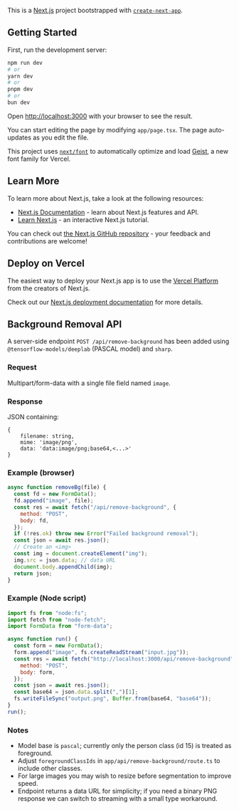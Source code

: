 This is a [Next.js](https://nextjs.org) project bootstrapped with [`create-next-app`](https://nextjs.org/docs/app/api-reference/cli/create-next-app).

## Getting Started

First, run the development server:

```bash
npm run dev
# or
yarn dev
# or
pnpm dev
# or
bun dev
```

Open [http://localhost:3000](http://localhost:3000) with your browser to see the result.

You can start editing the page by modifying `app/page.tsx`. The page auto-updates as you edit the file.

This project uses [`next/font`](https://nextjs.org/docs/app/building-your-application/optimizing/fonts) to automatically optimize and load [Geist](https://vercel.com/font), a new font family for Vercel.

## Learn More

To learn more about Next.js, take a look at the following resources:

- [Next.js Documentation](https://nextjs.org/docs) - learn about Next.js features and API.
- [Learn Next.js](https://nextjs.org/learn) - an interactive Next.js tutorial.

You can check out [the Next.js GitHub repository](https://github.com/vercel/next.js) - your feedback and contributions are welcome!

## Deploy on Vercel

The easiest way to deploy your Next.js app is to use the [Vercel Platform](https://vercel.com/new?utm_medium=default-template&filter=next.js&utm_source=create-next-app&utm_campaign=create-next-app-readme) from the creators of Next.js.

Check out our [Next.js deployment documentation](https://nextjs.org/docs/app/building-your-application/deploying) for more details.

## Background Removal API

A server-side endpoint `POST /api/remove-background` has been added using `@tensorflow-models/deeplab` (PASCAL model) and `sharp`.

### Request

Multipart/form-data with a single file field named `image`.

### Response

JSON containing:

```
{
	filename: string,
	mime: 'image/png',
	data: 'data:image/png;base64,<...>'
}
```

### Example (browser)

```js
async function removeBg(file) {
  const fd = new FormData();
  fd.append("image", file);
  const res = await fetch("/api/remove-background", {
    method: "POST",
    body: fd,
  });
  if (!res.ok) throw new Error("Failed background removal");
  const json = await res.json();
  // Create an <img>
  const img = document.createElement("img");
  img.src = json.data; // data URL
  document.body.appendChild(img);
  return json;
}
```

### Example (Node script)

```js
import fs from "node:fs";
import fetch from "node-fetch";
import FormData from "form-data";

async function run() {
  const form = new FormData();
  form.append("image", fs.createReadStream("input.jpg"));
  const res = await fetch("http://localhost:3000/api/remove-background", {
    method: "POST",
    body: form,
  });
  const json = await res.json();
  const base64 = json.data.split(",")[1];
  fs.writeFileSync("output.png", Buffer.from(base64, "base64"));
}
run();
```

### Notes

- Model base is `pascal`; currently only the person class (id 15) is treated as foreground.
- Adjust `foregroundClassIds` in `app/api/remove-background/route.ts` to include other classes.
- For large images you may wish to resize before segmentation to improve speed.
- Endpoint returns a data URL for simplicity; if you need a binary PNG response we can switch to streaming with a small type workaround.

